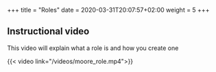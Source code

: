 +++
title = "Roles"
date =  2020-03-31T20:07:57+02:00
weight = 5
+++

## Instructional video

This video will explain what a role is and how you create one

{{< video link="/videos/moore_role.mp4">}}
